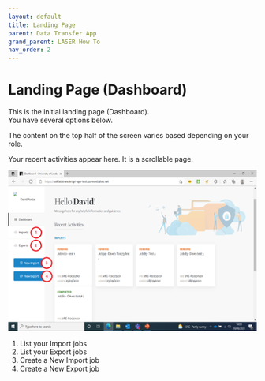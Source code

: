 ```yaml
---
layout: default
title: Landing Page
parent: Data Transfer App
grand_parent: LASER How To
nav_order: 2
---
```


# Landing Page (Dashboard)

This is the initial landing page (Dashboard).  
You have several options below.  

The content on the top half of the screen varies based depending on your role.  

Your recent activities appear here. It is a scrollable page.  

![Landing Page](../../../images/dta/1_landing.png)

1. List your Import jobs
2. List your Export jobs
3. Create a New Import job
4. Create a New Export job
